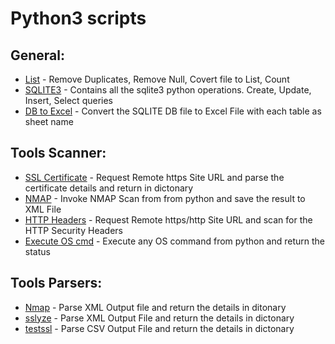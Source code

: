 # Python3 scripts

## General:
* [List](https://github.com/nallamuthu/Python_Snippets/blob/master/General/list_opreation.py)    - Remove Duplicates, Remove Null, Covert file to List, Count
* [SQLITE3](https://github.com/nallamuthu/Python_Snippets/blob/master/SQLite3/sql.py) - Contains all the sqlite3 python operations. Create, Update, Insert, Select queries 
* [DB to Excel](https://github.com/nallamuthu/Python_Snippets/blob/master/SQLite3/dbtoexcel.py) - Convert the SQLITE DB file to Excel File with each table as sheet name


## Tools Scanner:
* [SSL Certificate](https://github.com/nallamuthu/Python_Snippets/blob/master/Scanner/ssl_certificate_scanner.py) - Request Remote https Site URL and parse the certificate details and return in dictonary
* [NMAP](https://github.com/nallamuthu/Python_Snippets/blob/master/Scanner/nmap_scanner.py)            - Invoke NMAP Scan from from python and save the result to XML File
* [HTTP Headers](https://github.com/nallamuthu/Python_Snippets/blob/master/Scanner/http_security_header_scanner.py)    - Request Remote https/http Site URL and scan for the HTTP Security Headers
* [Execute OS cmd](https://github.com/nallamuthu/Python_Snippets/blob/master/Scanner/execute_command.py)  - Execute any OS command from python and return the status

## Tools Parsers:
* [Nmap](https://github.com/nallamuthu/Python_Snippets/blob/master/Parser/nmap_xml_parser.py)    - Parse XML Output file and return the details in ditonary
* [sslyze](https://github.com/nallamuthu/Python_Snippets/blob/master/Parser/sslyze_xml_parser.py)  - Parse XML Output File and return the details in dictonary
* [testssl](https://github.com/nallamuthu/Python_Snippets/blob/master/Parser/testssl_csv_parser.py) - Parse CSV Output File and return the details in dictonary


